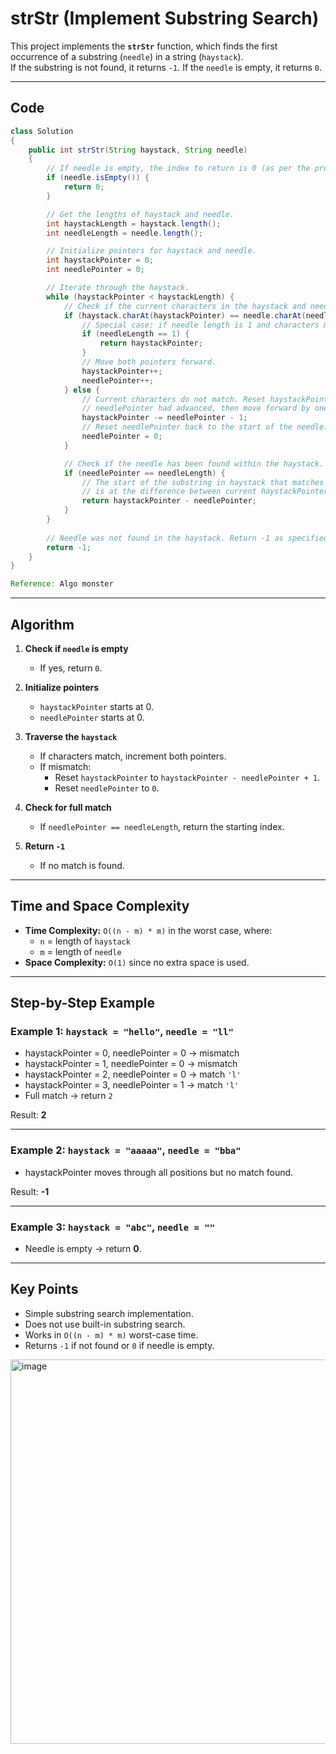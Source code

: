 # strStr (Implement Substring Search)

This project implements the **`strStr`** function, which finds the first occurrence of a substring (`needle`) in a string (`haystack`).  
If the substring is not found, it returns `-1`. If the `needle` is empty, it returns `0`.

---

## Code

```java
class Solution 
{
    public int strStr(String haystack, String needle) 
    {
        // If needle is empty, the index to return is 0 (as per the problem statement).
        if (needle.isEmpty()) {
            return 0;
        }

        // Get the lengths of haystack and needle.
        int haystackLength = haystack.length();
        int needleLength = needle.length();

        // Initialize pointers for haystack and needle.
        int haystackPointer = 0;
        int needlePointer = 0;

        // Iterate through the haystack.
        while (haystackPointer < haystackLength) {
            // Check if the current characters in the haystack and needle are the same.
            if (haystack.charAt(haystackPointer) == needle.charAt(needlePointer)) {
                // Special case: if needle length is 1 and characters match, we found the needle.
                if (needleLength == 1) {
                    return haystackPointer;
                }
                // Move both pointers forward.
                haystackPointer++;
                needlePointer++;
            } else {
                // Current characters do not match. Reset haystackPointer back by the amount
                // needlePointer had advanced, then move forward by one to search from next position.
                haystackPointer -= needlePointer - 1;
                // Reset needlePointer back to the start of the needle.
                needlePointer = 0;
            }

            // Check if the needle has been found within the haystack.
            if (needlePointer == needleLength) {
                // The start of the substring in haystack that matches the needle
                // is at the difference between current haystackPointer and the length of the needle.
                return haystackPointer - needlePointer;
            }
        }
      
        // Needle was not found in the haystack. Return -1 as specified in the problem statement.
        return -1;
    }
}

Reference: Algo monster
```

---

## Algorithm

1. **Check if `needle` is empty**
   - If yes, return `0`.

2. **Initialize pointers**
   - `haystackPointer` starts at 0.
   - `needlePointer` starts at 0.

3. **Traverse the `haystack`**
   - If characters match, increment both pointers.
   - If mismatch:
     - Reset `haystackPointer` to `haystackPointer - needlePointer + 1`.
     - Reset `needlePointer` to `0`.

4. **Check for full match**
   - If `needlePointer == needleLength`, return the starting index.

5. **Return `-1`**
   - If no match is found.

---

## Time and Space Complexity

- **Time Complexity:** `O((n - m) * m)` in the worst case, where:
  - `n` = length of `haystack`
  - `m` = length of `needle`
- **Space Complexity:** `O(1)` since no extra space is used.

---

## Step-by-Step Example

### Example 1: `haystack = "hello"`, `needle = "ll"`
- haystackPointer = 0, needlePointer = 0 → mismatch
- haystackPointer = 1, needlePointer = 0 → mismatch
- haystackPointer = 2, needlePointer = 0 → match `'l'`
- haystackPointer = 3, needlePointer = 1 → match `'l'`
- Full match → return `2`

Result: **2**

---

### Example 2: `haystack = "aaaaa"`, `needle = "bba"`
- haystackPointer moves through all positions but no match found.

Result: **-1**

---

### Example 3: `haystack = "abc"`, `needle = ""`
- Needle is empty → return **0**.

---

## Key Points
- Simple substring search implementation.
- Does not use built-in substring search.
- Works in `O((n - m) * m)` worst-case time.
- Returns `-1` if not found or `0` if needle is empty.

<img width="819" height="615" alt="image" src="https://github.com/user-attachments/assets/41efd4c1-0fe4-4b0a-b4d0-bdd88f9fa4ca" />


